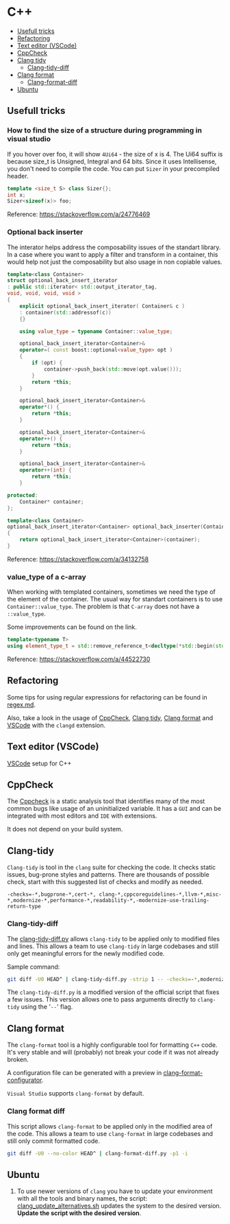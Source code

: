# C++
  * [Usefull tricks](#usefull-tricks)
  * [Refactoring](#refactoring)
  * [Text editor (VSCode)](#text-editor-vscode)
  * [CppCheck](#cppcheck)
  * [Clang tidy](#clang-tidy)
    + [Clang-tidy-diff](#clang-tidy-diff)
  * [Clang format](#clang-format)
    + [Clang-format-diff](#clang-format-diff)
  * [Ubuntu](#ubuntu)

## Usefull tricks

### How to find the size of a structure during programming in visual studio


If you hover over foo, it will show `4Ui64` - the size of x is 4. The Ui64 suffix is because size_t is Unsigned, Integral and 64 bits. Since it uses Intellisense, you don't need to compile the code. You can put `Sizer` in your precompiled header.

```cpp
template <size_t S> class Sizer{};
int x;
Sizer<sizeof(x)> foo;
```

Reference: https://stackoverflow.com/a/24776469

### Optional back inserter

The interator helps address the composability issues of the standart library. In a case where you want to apply a filter and transform in a container, this would help not just the composability but also usage in non copiable values.

```cpp
template<class Container>
struct optional_back_insert_iterator
: public std::iterator< std::output_iterator_tag,
void, void, void, void >
{
    explicit optional_back_insert_iterator( Container& c )
    : container(std::addressof(c))
    {}

    using value_type = typename Container::value_type;

    optional_back_insert_iterator<Container>&
    operator=( const boost::optional<value_type> opt )
    {
        if (opt) {
            container->push_back(std::move(opt.value()));
        }
        return *this;
    }

    optional_back_insert_iterator<Container>&
    operator*() {
        return *this;
    }

    optional_back_insert_iterator<Container>&
    operator++() {
        return *this;
    }

    optional_back_insert_iterator<Container>&
    operator++(int) {
        return *this;
    }

protected:
    Container* container;
};

template<class Container>
optional_back_insert_iterator<Container> optional_back_inserter(Container& container)
{
    return optional_back_insert_iterator<Container>(container);
}
```

Reference: https://stackoverflow.com/a/34132758

### value_type of a c-array

When working with templated containers, sometimes we need the type of the element of the container. The usual way for standart containers is to use `Container::value_type`. The problem is that `C-array` does not have a `::value_type`.

Some improvements can be found on the link.

```cpp
template<typename T>
using element_type_t = std::remove_reference_t<decltype(*std::begin(std::declval<T&>()))>;
```

Reference: https://stackoverflow.com/a/44522730

## Refactoring
  Some tips for using regular expressions for refactoring can be found in [regex.md](regex.md).

  Also, take a look in the usage of [CppCheck](#cppcheck), [Clang tidy](#clang-tidy),  [Clang format](#clang-format) and [VSCode](#text-editor) with the `clangd` extension.

## Text editor (VSCode)
  [VSCode](vscode/vscode.md) setup for C++

## CppCheck

  The [Cppcheck](http://cppcheck.sourceforge.net/) is a static analysis tool that identifies many of the most common bugs like usage of an uninitialized variable. It has a `GUI` and can be integrated with most editors and `IDE` with extensions.

  It does not depend on your build system.

## Clang-tidy

  `Clang-tidy` is tool in the `clang` suite for checking the code. It checks static issues, bug-prone styles and patterns. There are thousands of possible check, start with this suggested list of checks and modify as needed.
  ```
  -checks=-*,bugprone-*,cert-*, clang-*,cppcoreguidelines-*,llvm-*,misc-*,modernize-*,performance-*,readability-*,-modernize-use-trailing-return-type
  ```

### Clang-tidy-diff
  The [clang-tidy-diff.py](clang-tidy-diff.py) allows `clang-tidy` to be applied only to modified files and lines. This allows a team to use `clang-tidy` in large codebases and still only get meaningful errors for the newly modified code.

   Sample command:
```bash
git diff -U0 HEAD^ | clang-tidy-diff.py -strip 1 -- -checks=-*,modernize-use-override
```

  The `clang-tidy-diff.py` is a modified version of the official script that fixes a few issues. This version allows one to pass arguments directly to `clang-tidy` using the '`--`' flag.

## Clang format

  The `clang-format` tool is a highly configurable tool for formatting `C++` code. It's very stable and will (probably) not break your code if it was not already broken.

  A configuration file can be generated with a preview in [clang-format-configurator](https://zed0.co.uk/clang-format-configurator/).

  `Visual Studio` supports `clang-format` by default.

### Clang format diff

  This script allows `clang-format` to be applied only in the modified area of the code. This allows a team to use `clang-format` in large codebases and still only commit formatted code.

```bash
git diff -U0 --no-color HEAD^ | clang-format-diff.py -p1 -i
```

## Ubuntu
  1. To use newer versions of `clang` you have to update your environment with all the tools and binary names, the script: [clang_update_alternatives.sh](clang_update_alternatives.sh) updates the system to the desired version. **Update the script with the desired version**.
